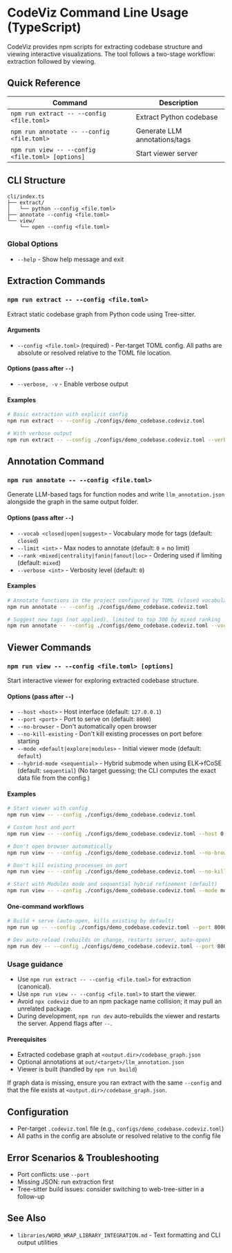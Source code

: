 # CodeViz Command Line Usage (TypeScript)

CodeViz provides npm scripts for extracting codebase structure and viewing interactive visualizations. The tool follows a two-stage workflow: extraction followed by viewing.

## Quick Reference

| Command | Description |
|---------|-------------|
| `npm run extract -- --config <file.toml>` | Extract Python codebase |
| `npm run annotate -- --config <file.toml>` | Generate LLM annotations/tags |
| `npm run view -- --config <file.toml> [options]` | Start viewer server |

## CLI Structure

```
cli/index.ts
├── extract/
│   └── python --config <file.toml>
├── annotate --config <file.toml>
└── view/
    └── open --config <file.toml>
```

### Global Options

- `--help` - Show help message and exit

## Extraction Commands

### `npm run extract -- --config <file.toml>`

Extract static codebase graph from Python code using Tree-sitter.

#### Arguments

- `--config <file.toml>` (required) - Per-target TOML config. All paths are absolute or resolved relative to the TOML file location.

#### Options (pass after `--`)

- `--verbose, -v` - Enable verbose output

#### Examples

```bash
# Basic extraction with explicit config
npm run extract -- --config ./configs/demo_codebase.codeviz.toml

# With verbose output
npm run extract -- --config ./configs/demo_codebase.codeviz.toml --verbose
```

## Annotation Command

### `npm run annotate -- --config <file.toml>`

Generate LLM-based tags for function nodes and write `llm_annotation.json` alongside the graph in the same output folder.

#### Options (pass after `--`)

- `--vocab <closed|open|suggest>` - Vocabulary mode for tags (default: `closed`)
- `--limit <int>` - Max nodes to annotate (default: `0` = no limit)
- `--rank <mixed|centrality|fanin|fanout|loc>` - Ordering used if limiting (default: `mixed`)
- `--verbose <int>` - Verbosity level (default: `0`)

#### Examples

```bash
# Annotate functions in the project configured by TOML (closed vocabulary)
npm run annotate -- --config ./configs/demo_codebase.codeviz.toml

# Suggest new tags (not applied), limited to top 300 by mixed ranking
npm run annotate -- --config ./configs/demo_codebase.codeviz.toml --vocab suggest --limit 300 --rank mixed
```

## Viewer Commands

### `npm run view -- --config <file.toml> [options]`

Start interactive viewer for exploring extracted codebase structure.

#### Options (pass after `--`)

- `--host <host>` - Host interface (default: `127.0.0.1`)
- `--port <port>` - Port to serve on (default: `8000`)
- `--no-browser` - Don't automatically open browser
- `--no-kill-existing` - Don't kill existing processes on port before starting
- `--mode <default|explore|modules>` - Initial viewer mode (default: `default`)
- `--hybrid-mode <sequential>` - Hybrid submode when using ELK→fCoSE (default: `sequential`)
  (No target guessing; the CLI computes the exact data file from the config.)

#### Examples

```bash
# Start viewer with config
npm run view -- --config ./configs/demo_codebase.codeviz.toml

# Custom host and port
npm run view -- --config ./configs/demo_codebase.codeviz.toml --host 0.0.0.0 --port 3000

# Don't open browser automatically
npm run view -- --config ./configs/demo_codebase.codeviz.toml --no-browser

# Don't kill existing processes on port
npm run view -- --config ./configs/demo_codebase.codeviz.toml --no-kill-existing

# Start with Modules mode and sequential hybrid refinement (default)
npm run view -- --config ./configs/demo_codebase.codeviz.toml --mode modules --hybrid-mode sequential
```

#### One-command workflows

```bash
# Build + serve (auto-open, kills existing by default)
npm run up -- --config ./configs/demo_codebase.codeviz.toml --port 8000 --mode modules

# Dev auto-reload (rebuilds on change, restarts server, auto-open)
npm run dev -- --config ./configs/demo_codebase.codeviz.toml --port 8000 --mode modules
```

### Usage guidance

- Use `npm run extract -- --config <file.toml>` for extraction (canonical).
- Use `npm run view -- --config <file.toml>` to start the viewer.
- Avoid `npx codeviz` due to an npm package name collision; it may pull an unrelated package.
- During development, `npm run dev` auto-rebuilds the viewer and restarts the server. Append flags after `--`.

#### Prerequisites

- Extracted codebase graph at `<output.dir>/codebase_graph.json`
- Optional annotations at `out/<target>/llm_annotation.json`
- Viewer is built (handled by `npm run build`)

If graph data is missing, ensure you ran extract with the same `--config` and that the file exists at `<output.dir>/codebase_graph.json`.

## Configuration

- Per-target `.codeviz.toml` file (e.g., `configs/demo_codebase.codeviz.toml`)
- All paths in the config are absolute or resolved relative to the config file

## Error Scenarios & Troubleshooting

- Port conflicts: use `--port`
- Missing JSON: run extraction first
- Tree-sitter build issues: consider switching to web-tree-sitter in a follow-up

## See Also

- `libraries/WORD_WRAP_LIBRARY_INTEGRATION.md` - Text formatting and CLI output utilities